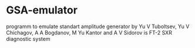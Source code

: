 # GSA-emulator

programm to emulate standart amplitude generator by Yu V Tuboltsev, Yu V Chichagov, A A Bogdanov, M Yu Kantor and A V Sidorov is FT-2 SXR diagnostic system
